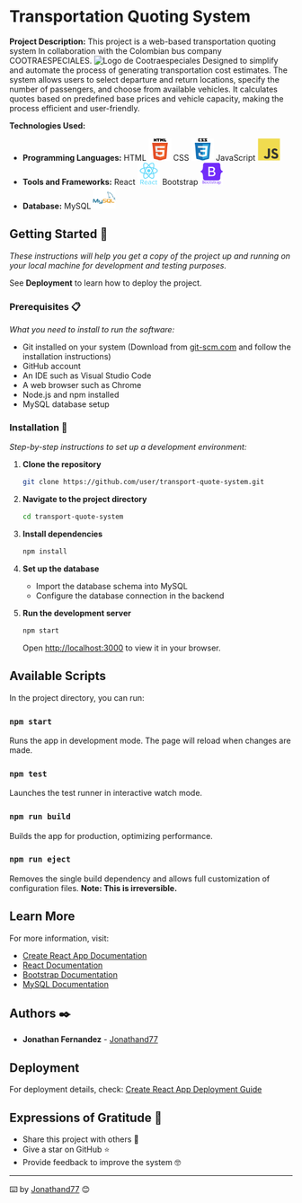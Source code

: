 # Transportation Quoting System

**Project Description:**
This project is a web-based transportation quoting system In collaboration with the Colombian bus company COOTRAESPECIALES. ![Logo de Cootraespeciales](https://cootraespeciales.com/sitio/wp-content/uploads/2022/06/logo-cootraespeciales.svg)
Designed to simplify and automate the process of generating transportation cost estimates. The system allows users to select departure and return locations, specify the number of passengers, and choose from available vehicles. It calculates quotes based on predefined base prices and vehicle capacity, making the process efficient and user-friendly.

**Technologies Used:**

- **Programming Languages:** HTML <img src="https://raw.githubusercontent.com/devicons/devicon/master/icons/html5/html5-original-wordmark.svg" alt="html5" width="40" height="40"/> CSS <img src="https://raw.githubusercontent.com/devicons/devicon/master/icons/css3/css3-original-wordmark.svg" alt="css3" width="40" height="40"/> JavaScript <img src="https://raw.githubusercontent.com/devicons/devicon/master/icons/javascript/javascript-original.svg" alt="javascript" width="40" height="40"/>
- **Tools and Frameworks:** React <img src="https://raw.githubusercontent.com/devicons/devicon/master/icons/react/react-original-wordmark.svg" alt="react" width="40" height="40"/> Bootstrap <img src="https://raw.githubusercontent.com/devicons/devicon/master/icons/bootstrap/bootstrap-plain-wordmark.svg" alt="bootstrap" width="40" height="40"/>
- **Database:** MySQL <img src="https://raw.githubusercontent.com/devicons/devicon/master/icons/mysql/mysql-original-wordmark.svg" alt="mysql" width="40" height="40"/>

## Getting Started 🚀

_These instructions will help you get a copy of the project up and running on your local machine for development and testing purposes._

See **Deployment** to learn how to deploy the project.

### Prerequisites 📋

_What you need to install to run the software:_

- Git installed on your system (Download from [git-scm.com](https://git-scm.com) and follow the installation instructions)
- GitHub account
- An IDE such as Visual Studio Code
- A web browser such as Chrome
- Node.js and npm installed
- MySQL database setup

### Installation 🔧

_Step-by-step instructions to set up a development environment:_

1. **Clone the repository**
   ```sh
   git clone https://github.com/user/transport-quote-system.git
   ```

2. **Navigate to the project directory**
   ```sh
   cd transport-quote-system
   ```

3. **Install dependencies**
   ```sh
   npm install
   ```

4. **Set up the database**
   - Import the database schema into MySQL
   - Configure the database connection in the backend

5. **Run the development server**
   ```sh
   npm start
   ```
   Open [http://localhost:3000](http://localhost:3000) to view it in your browser.

## Available Scripts

In the project directory, you can run:

### `npm start`
Runs the app in development mode. The page will reload when changes are made.

### `npm test`
Launches the test runner in interactive watch mode.

### `npm run build`
Builds the app for production, optimizing performance.

### `npm run eject`
Removes the single build dependency and allows full customization of configuration files. **Note: This is irreversible.**

## Learn More

For more information, visit:
- [Create React App Documentation](https://facebook.github.io/create-react-app/docs/getting-started)
- [React Documentation](https://reactjs.org/)
- [Bootstrap Documentation](https://getbootstrap.com/)
- [MySQL Documentation](https://dev.mysql.com/doc/)

## Authors ✒️

* **Jonathan Fernandez** - [Jonathand77](https://github.com/Jonathand77)

## Deployment

For deployment details, check: [Create React App Deployment Guide](https://facebook.github.io/create-react-app/docs/deployment)

## Expressions of Gratitude 🎁

* Share this project with others 📢
* Give a star on GitHub ⭐
* Provide feedback to improve the system 🤓

---
⌨️ by [Jonathand77](https://github.com/Jonathand77) 😊
